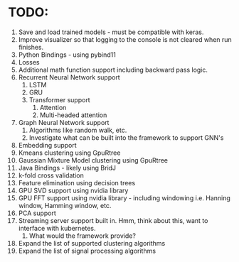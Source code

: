 # TODO:
1. Save and load trained models - must be compatible with keras.
1. Improve visualizer so that logging to the console is not cleared when run finishes.
1. Python Bindings - using pybind11
1. Losses
1. Additional math function support including backward pass logic.
1. Recurrent Neural Network support
   1. LSTM
   1. GRU
   1. Transformer support
      1. Attention 
      1. Multi-headed attention
1. Graph Neural Network support
   1. Algorithms like random walk, etc.
   1. Investigate what can be built into the framework to support GNN's
1. Embedding support
1. Kmeans clustering using GpuRtree
1. Gaussian Mixture Model clustering using GpuRtree
1. Java Bindings - likely using BridJ
1. k-fold cross validation
1. Feature elimination using decision trees
1. GPU SVD support using nvidia library
1. GPU FFT support using nvidia library - including windowing i.e. Hanning window, Hamming window, etc.
1. PCA support
1. Streaming server support built in. Hmm, think about this, want to interface with kubernetes.
   1. What would the framework provide?
1. Expand the list of supported clustering algorithms
1. Expand the list of signal processing algorithms